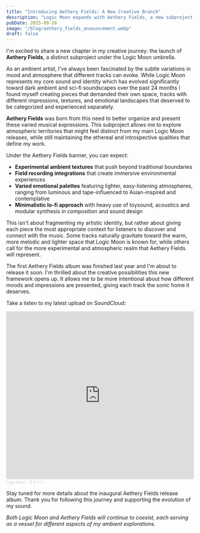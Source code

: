 ```yaml
---
title: "Introducing Aethery Fields: A New Creative Branch"
description: "Logic Moon expands with Aethery Fields, a new subproject for exploring different atmospheric expressions and sonic impressions."
pubDate: 2025-09-20
image: "/blog/aethery_fields_announcement.webp"
draft: false
---
```


I'm excited to share a new chapter in my creative journey: the launch of **Aethery Fields**, a distinct subproject under the Logic Moon umbrella.

As an ambient artist, I've always been fascinated by the subtle variations in mood and atmosphere that different tracks can evoke. While Logic Moon represents my core sound and identity which has evolved significantly toward dark ambient and sci-fi soundscapes over the past 24 months I found myself creating pieces that demanded their own space, tracks with different impressions, textures, and emotional landscapes that deserved to be categorized and experienced separately.

**Aethery Fields** was born from this need to better organize and present these varied musical expressions. This subproject allows me to explore atmospheric territories that might feel distinct from my main Logic Moon releases, while still maintaining the ethereal and introspective qualities that define my work.

Under the Aethery Fields banner, you can expect:

- **Experimental ambient textures** that push beyond traditional boundaries
- **Field recording integrations** that create immersive environmental experiences  
- **Varied emotional palettes** featuring lighter, easy-listening atmospheres, ranging from luminous and tape-influenced to Asian-inspired and contemplative
- **Minimalistic lo-fi approach** with heavy use of toysound, acoustics and modular synthesis in composition and sound design

This isn't about fragmenting my artistic identity, but rather about giving each piece the most appropriate context for listeners to discover and connect with the music. Some tracks naturally gravitate toward the warm, more melodic and lighter space that Logic Moon is known for, while others call for the more experimental and atmospheric realm that Aethery Fields will represent.

The first Aethery Fields album was finished last year and I'm about to release it soon. I'm thrilled about the creative possibilities this new framework opens up. It allows me to be more intentional about how different moods and impressions are presented, giving each track the sonic home it deserves.

Take a listen to my latest upload on SoundCloud:

<iframe width="100%" height="450" scrolling="no" frameborder="no" allow="autoplay" src="https://w.soundcloud.com/player/?url=https%3A//api.soundcloud.com/tracks/soundcloud%253Atracks%253A2169868812&color=%238b8080&auto_play=false&hide_related=true&show_comments=false&show_user=false&show_reposts=false&show_teaser=false&visual=true"></iframe><div style="font-size: 10px; color: #cccccc;line-break: anywhere;word-break: normal;overflow: hidden;white-space: nowrap;text-overflow: ellipsis; font-family: Interstate,Lucida Grande,Lucida Sans Unicode,Lucida Sans,Garuda,Verdana,Tahoma,sans-serif;font-weight: 100;"><a href="https://soundcloud.com/logic-moon" title="Logic Moon" target="_blank" style="color: #cccccc; text-decoration: none;">Logic Moon</a> · <a href="https://soundcloud.com/logic-moon/slines-tape" title="スライン" target="_blank" style="color: #cccccc; text-decoration: none;">スライン</a></div>

Stay tuned for more details about the inaugural Aethery Fields release album. Thank you for following this journey and supporting the evolution of my sound.

*Both Logic Moon and Aethery Fields will continue to coexist, each serving as a vessel for different aspects of my ambient explorations.*